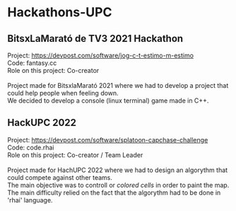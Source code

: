 # Hackathons-UPC

## BitsxLaMarató de TV3 2021 Hackathon
Project: https://devpost.com/software/jog-c-t-estimo-m-estimo <br>
Code: fantasy.cc <br>
Role on this project: Co-creator <br> <br>
Project made for BitsxlaMarató 2021 where we had to develop a project that could help people when feeling down. <br>
We decided to develop a console (linux terminal) game made in C++. <br>


## HackUPC 2022
Project:  https://devpost.com/software/splatoon-capchase-challenge <br>
Code: code.rhai <br>
Role on this project: Co-creator / Team Leader <br> <br>
Project made for HachUPC 2022 where we had to design an algorythm that could compete against other teams. <br>
The main objective was to controll or _colored cells_ in order to paint the map. <br>
The main difficulty relied on the fact that the algorythm had to be done in 'rhai' language. 
